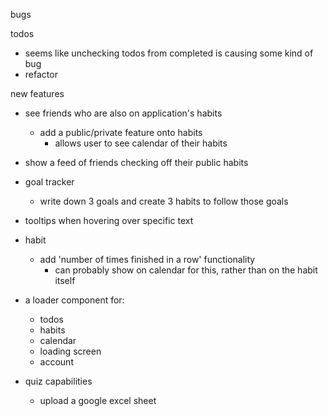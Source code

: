 bugs

todos

- seems like unchecking todos from completed is causing some kind of bug
- refactor

new features

- see friends who are also on application's habits
  - add a public/private feature onto habits
    - allows user to see calendar of their habits
- show a feed of friends checking off their public habits
- goal tracker
  - write down 3 goals and create 3 habits to follow those goals
- tooltips when hovering over specific text
- habit

  - add 'number of times finished in a row' functionality
    - can probably show on calendar for this, rather than on the habit itself

- a loader component for:

  - todos
  - habits
  - calendar
  - loading screen
  - account

- quiz capabilities
  - upload a google excel sheet
